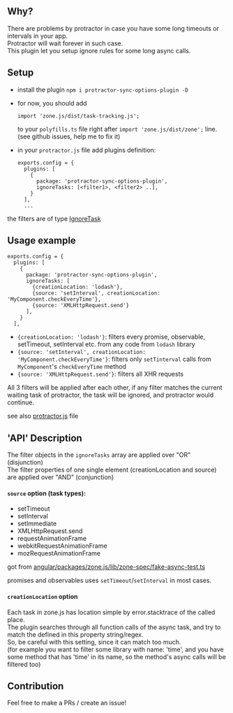 ## Why?
There are problems by protractor in case you have some long timeouts or intervals in your app.  
Protractor will wait forever in such case.  
This plugin let you setup ignore rules for some long async calls.  

## Setup
* install the plugin `npm i protractor-sync-options-plugin -D`  

* for now, you should add
    ```
    import 'zone.js/dist/task-tracking.js';
    ```
    to your `polyfills.ts` file right after `import 'zone.js/dist/zone';` line.  
    (see github issues, help me to fix it)

* in your `protractor.js` file add plugins definition:
    ```
    exports.config = {
      plugins: [
        {
          package: 'protractor-sync-options-plugin',
          ignoreTasks: [<filter1>, <filter2> ..],
        }
      ],
      ...
    ```

the filters are of type [IgnoreTask](projects/protractor-sync-options-plugin/src/lib/interfaces.ts#L14)

## Usage example

```
exports.config = {
  plugins: [
    {
      package: 'protractor-sync-options-plugin',
      ignoreTasks: [
        {creationLocation: 'lodash'},
        {source: 'setInterval', creationLocation: 'MyComponent.checkEveryTime'},
        {source: 'XMLHttpRequest.send'}
      ],
    }
  ],
```

* `{creationLocation: 'lodash'}`: filters every promise, observable, setTimeout, setInterval etc. from any code from `lodash` library  
* `{source: 'setInterval', creationLocation: 'MyComponent.checkEveryTime'}`: filters only `setTinterval` calls from  `MyComponent`'s `checkEveryTime` method  
* `{source: 'XMLHttpRequest.send'}`: filters all XHR requests  

All 3 filters will be applied after each other, if any filter matches the current waiting task of protractor, the task will be ignored, and protractor would continue.

see also [protractor.js](e2e/protractor.conf.js) file

## 'API' Description
The filter objects in the `ignoreTasks` array are applied over "OR" (disjunction)  
The filter properties of one single element (creationLocation and source) are applied over "AND" (conjunction)  


#### `source` option (task types): 
* setTimeout
* setInterval
* setImmediate
* XMLHttpRequest.send
* requestAnimationFrame
* webkitRequestAnimationFrame
* mozRequestAnimationFrame

got from [angular/packages/zone.js/lib/zone-spec/fake-async-test.ts](https://github.com/angular/angular/blob/71acf9dd4904f99e6248c07ffcfb264ea4c9b1e3/packages/zone.js/lib/zone-spec/fake-async-test.ts#L496)

promises and observables uses `setTimeout`/`setInterval` in most cases.

#### `creationLocation` option
Each task in zone.js has location simple by error.stacktrace of the called place.  
The plugin searches through all function calls of the async task, and try to match the defined in this property string/regex.  
So, be careful with this setting, since it can match too much.  
(for example you want to filter some library with name: 'time', and you have some method that has 'time' in its name, so the method's async calls will be filtered too)


## Contribution
Feel free to make a PRs / create an issue!  
